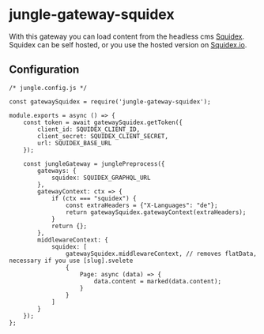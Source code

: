 # jungle-gateway-squidex

With this gateway you can load content from the headless cms [Squidex](https://squidex.io).
Squidex can be self hosted, or you use the hosted version on [Squidex.io](https://squidex.io).

## Configuration

```
/* jungle.config.js */

const gatewaySquidex = require('jungle-gateway-squidex');

module.exports = async () => {
    const token = await gatewaySquidex.getToken({
        client_id: SQUIDEX_CLIENT_ID,
        client_secret: SQUIDEX_CLIENT_SECRET,
        url: SQUIDEX_BASE_URL
    });

    const jungleGateway = junglePreprocess({
        gateways: {
            squidex: SQUIDEX_GRAPHQL_URL
        },
        gatewayContext: ctx => {
            if (ctx === "squidex") {
                const extraHeaders = {"X-Languages": "de"};
                return gatewaySquidex.gatewayContext(extraHeaders);
            }
            return {};
        },
        middlewareContext: {
            squidex: [
                gatewaySquidex.middlewareContext, // removes flatData, necessary if you use [slug].svelete
                {
                    Page: async (data) => {
                        data.content = marked(data.content);
                    }
                }
            ]
        }
    });
};


```
